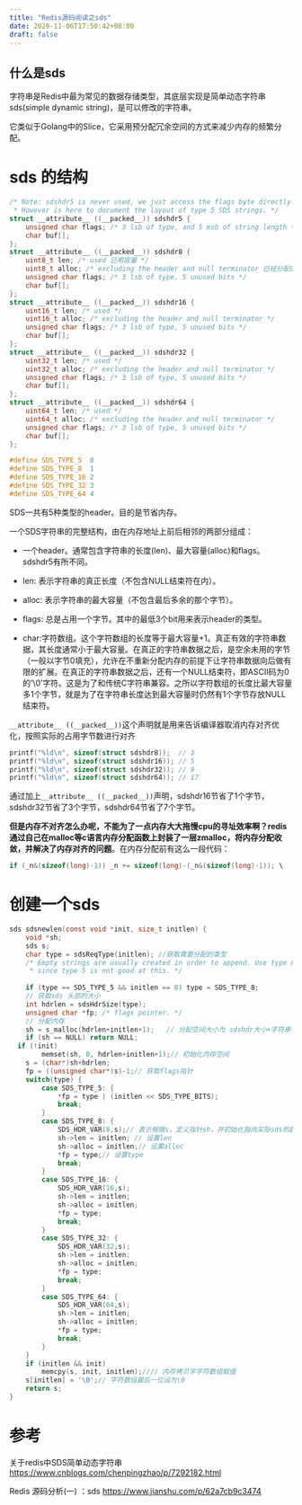 ```yaml
---
title: "Redis源码阅读之sds"
date: 2020-11-06T17:50:42+08:00
draft: false
---
```


## 什么是sds

字符串是Redis中最为常见的数据存储类型，其底层实现是简单动态字符串sds(simple dynamic string)，是可以修改的字符串。

它类似于Golang中的Slice，它采用预分配冗余空间的方式来减少内存的频繁分配。

# sds 的结构

```c
/* Note: sdshdr5 is never used, we just access the flags byte directly.
 * However is here to document the layout of type 5 SDS strings. */
struct __attribute__ ((__packed__)) sdshdr5 {
    unsigned char flags; /* 3 lsb of type, and 5 msb of string length */
    char buf[];
};
struct __attribute__ ((__packed__)) sdshdr8 {
    uint8_t len; /* used 已用容量 */ 
    uint8_t alloc; /* excluding the header and null terminator 已经分配的容量 */
    unsigned char flags; /* 3 lsb of type, 5 unused bits */
    char buf[];
};
struct __attribute__ ((__packed__)) sdshdr16 {
    uint16_t len; /* used */
    uint16_t alloc; /* excluding the header and null terminator */
    unsigned char flags; /* 3 lsb of type, 5 unused bits */
    char buf[];
};
struct __attribute__ ((__packed__)) sdshdr32 {
    uint32_t len; /* used */
    uint32_t alloc; /* excluding the header and null terminator */
    unsigned char flags; /* 3 lsb of type, 5 unused bits */
    char buf[];
};
struct __attribute__ ((__packed__)) sdshdr64 {
    uint64_t len; /* used */
    uint64_t alloc; /* excluding the header and null terminator */
    unsigned char flags; /* 3 lsb of type, 5 unused bits */
    char buf[];
};

#define SDS_TYPE_5  0
#define SDS_TYPE_8  1
#define SDS_TYPE_16 2
#define SDS_TYPE_32 3
#define SDS_TYPE_64 4
```

SDS一共有5种类型的header。目的是节省内存。

一个SDS字符串的完整结构，由在内存地址上前后相邻的两部分组成：

- 一个header。通常包含字符串的长度(len)、最大容量(alloc)和flags。sdshdr5有所不同。

- len: 表示字符串的真正长度（不包含NULL结束符在内）。

- alloc: 表示字符串的最大容量（不包含最后多余的那个字节）。

- flags: 总是占用一个字节。其中的最低3个bit用来表示header的类型。

- char:字符数组。这个字符数组的长度等于最大容量+1。真正有效的字符串数据，其长度通常小于最大容量。在真正的字符串数据之后，是空余未用的字节（一般以字节0填充），允许在不重新分配内存的前提下让字符串数据向后做有限的扩展。在真正的字符串数据之后，还有一个NULL结束符，即ASCII码为0的’\0’字符。这是为了和传统C字符串兼容。之所以字符数组的长度比最大容量多1个字节，就是为了在字符串长度达到最大容量时仍然有1个字节存放NULL结束符。

  

`__attribute__ ((__packed__))`这个声明就是用来告诉编译器取消内存对齐优化，按照实际的占用字节数进行对齐

```c
printf("%ld\n", sizeof(struct sdshdr8));  // 3
printf("%ld\n", sizeof(struct sdshdr16)); // 5
printf("%ld\n", sizeof(struct sdshdr32)); // 9
printf("%ld\n", sizeof(struct sdshdr64)); // 17
```

通过加上`__attribute__ ((__packed__))`声明，sdshdr16节省了1个字节，sdshdr32节省了3个字节，sdshdr64节省了7个字节。

**但是内存不对齐怎么办呢，不能为了一点内存大大拖慢cpu的寻址效率啊？redis 通过自己在malloc等c语言内存分配函数上封装了一层zmalloc，将内存分配收敛，并解决了内存对齐的问题**。在内存分配前有这么一段代码：

```c
if (_n&(sizeof(long)-1)) _n += sizeof(long)-(_n&(sizeof(long)-1)); \    // 确保内存对齐！
```



# 创建一个sds 

```c
sds sdsnewlen(const void *init, size_t initlen) {
    void *sh;
    sds s;
    char type = sdsReqType(initlen); //获取需要分配的类型
    /* Empty strings are usually created in order to append. Use type 8
     * since type 5 is not good at this. */
 
    if (type == SDS_TYPE_5 && initlen == 0) type = SDS_TYPE_8;
    // 获取sds 头部的大小
    int hdrlen = sdsHdrSize(type);
    unsigned char *fp; /* flags pointer. */
    // 分配内存 
    sh = s_malloc(hdrlen+initlen+1);   // 分配空间大小为 sdshdr大小+字符串长度+1
    if (sh == NULL) return NULL;
  if (!init)
        memset(sh, 0, hdrlen+initlen+1);// 初始化内存空间
    s = (char*)sh+hdrlen;
    fp = ((unsigned char*)s)-1;// 获取flags指针
    switch(type) {
        case SDS_TYPE_5: {
            *fp = type | (initlen << SDS_TYPE_BITS);
            break;
        }
        case SDS_TYPE_8: {
            SDS_HDR_VAR(8,s);// 表示根据s，定义指针sh，并初始化指向实际sds的起始地址
            sh->len = initlen; // 设置len
            sh->alloc = initlen;// 设置alloc
            *fp = type;// 设置type
            break;
        }
        case SDS_TYPE_16: {
            SDS_HDR_VAR(16,s);
            sh->len = initlen;
            sh->alloc = initlen;
            *fp = type;
            break;
        }
        case SDS_TYPE_32: {
            SDS_HDR_VAR(32,s);
            sh->len = initlen;
            sh->alloc = initlen;
            *fp = type;
            break;
        }
        case SDS_TYPE_64: {
            SDS_HDR_VAR(64,s);
            sh->len = initlen;
            sh->alloc = initlen;
            *fp = type;
            break;
        }
    }
    if (initlen && init)
        memcpy(s, init, initlen);//// 内存拷贝字字符数组赋值
    s[initlen] = '\0';// 字符数组最后一位设为\0
    return s;
}

```



# 参考 

关于redis中SDS简单动态字符串 https://www.cnblogs.com/chenpingzhao/p/7292182.html

Redis 源码分析(一) ：sds https://www.jianshu.com/p/62a7cb9c3474

